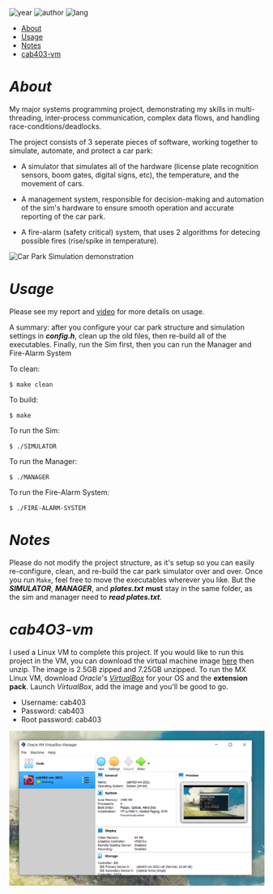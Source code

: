 ![year](https://img.shields.io/badge/Year-2021-lightgrey?style=plastic)
![author](https://img.shields.io/badge/Author-Johnny%20Madigan-yellow?style=plastic)
![lang](https://img.shields.io/badge/C-informational?style=plastic&logo=C)

- [About](#about)
- [Usage](#usage)
- [Notes](#notes)
- [cab403-vm](#cab4o3-vm)

# ***About***
My major systems programming project, demonstrating my skills in multi-threading, inter-process communication, complex data flows, and handling race-conditions/deadlocks.

The project consists of 3 seperate pieces of software, working together to simulate, automate, and protect a car park:

- A simulator that simulates all of the hardware (license plate recognition sensors, boom gates, digital signs, etc), the temperature, and the movement of cars.

- A management system, responsible for decision-making and automation of the sim's hardware to ensure smooth operation and accurate reporting of the car park.

- A fire-alarm (safety critical) system, that uses 2 algorithms for detecing possible fires (rise/spike in temperature).

![Car Park Simulation demonstration](/docs/ezgif-carpark-demo.gif)

# ***Usage***
Please see my report and [video](https://www.youtube.com/watch?v=-4QtDzU25co) for more details on usage. 

A summary: after you configure your car park structure and simulation settings in ***config.h***, clean up the old files, then re-build all of the executables. Finally, run the Sim first, then you can run the Manager and Fire-Alarm System

To clean:
```
$ make clean
```

To build:
```
$ make
```

To run the Sim:
```
$ ./SIMULATOR
```

To run the Manager:
```
$ ./MANAGER
```

To run the Fire-Alarm System:
```
$ ./FIRE-ALARM-SYSTEM
```

# ***Notes***
Please do not modify the project structure, as it's setup so you can easily re-configure, clean, and re-build the car park simulator over and over. Once you run `Make`, feel free to move the executables wherever you like. But the ***SIMULATOR***, ***MANAGER***, and ***plates.txt*** **must** stay in the same folder, as the sim and manager need to ***read plates.txt***.

# ***cab4O3-vm***
I used a Linux VM to complete this project. If you would like to run this project in the VM, you can download the virtual machine image [here](https://drive.google.com/file/d/1TiWPam3fcElTRgOOGlEVmpV6JD4MMoQ9/view?usp=sharing) then unzip. The image is 2.5GB zipped and 7.25GB unzipped. To run the MX Linux VM, download *Oracle*'s [*VirtualBox*](https://www.virtualbox.org) for your OS and the **extension pack**. Launch *VirtualBox*, add the image and you'll be good to go.

- Username: cab403
- Password: cab403
- Root password: cab403

![VM settings](/docs/VM-settings.png)
